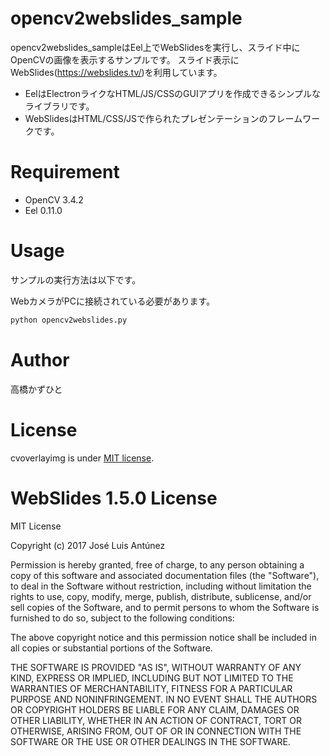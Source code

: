 # opencv2webslides_sample
opencv2webslides_sampleはEel上でWebSlidesを実行し、スライド中にOpenCVの画像を表示するサンプルです。
スライド表示にWebSlides(https://webslides.tv/)を利用しています。

* EelはElectronライクなHTML/JS/CSSのGUIアプリを作成できるシンプルなライブラリです。
* WebSlidesはHTML/CSS/JSで作られたプレゼンテーションのフレームワークです。

# Requirement
 
* OpenCV 3.4.2
* Eel 0.11.0
 
# Usage
 
サンプルの実行方法は以下です。

WebカメラがPCに接続されている必要があります。
 
```bash
python opencv2webslides.py
```

# Author
高橋かずひと
 
# License 
cvoverlayimg is under [MIT license](https://en.wikipedia.org/wiki/MIT_License).

# WebSlides 1.5.0 License 
MIT License

Copyright (c) 2017 José Luis Antúnez

Permission is hereby granted, free of charge, to any person obtaining a copy
of this software and associated documentation files (the "Software"), to deal
in the Software without restriction, including without limitation the rights
to use, copy, modify, merge, publish, distribute, sublicense, and/or sell
copies of the Software, and to permit persons to whom the Software is
furnished to do so, subject to the following conditions:

The above copyright notice and this permission notice shall be included in all
copies or substantial portions of the Software.

THE SOFTWARE IS PROVIDED "AS IS", WITHOUT WARRANTY OF ANY KIND, EXPRESS OR
IMPLIED, INCLUDING BUT NOT LIMITED TO THE WARRANTIES OF MERCHANTABILITY,
FITNESS FOR A PARTICULAR PURPOSE AND NONINFRINGEMENT. IN NO EVENT SHALL THE
AUTHORS OR COPYRIGHT HOLDERS BE LIABLE FOR ANY CLAIM, DAMAGES OR OTHER
LIABILITY, WHETHER IN AN ACTION OF CONTRACT, TORT OR OTHERWISE, ARISING FROM,
OUT OF OR IN CONNECTION WITH THE SOFTWARE OR THE USE OR OTHER DEALINGS IN THE
SOFTWARE.
